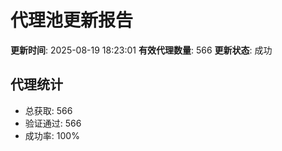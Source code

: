 # 代理池更新报告

**更新时间**: 2025-08-19 18:23:01
**有效代理数量**: 566
**更新状态**:  成功

## 代理统计
- 总获取: 566
- 验证通过: 566
- 成功率: 100%
